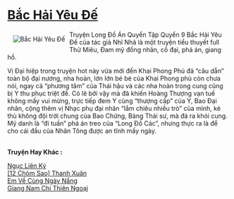 <a href="https://utruyen.com/bac-hai-yeu-de/21467/" title="Bắc Hải Yêu Đế"><h1>Bắc Hải Yêu Đế</h1></a><div style="display:table"><img align="right" style="float: left; padding: 10px;" src="https://utruyen.com/images/story/200x260/bac-hai-yeu-de.jpg" alt="Bắc Hải Yêu Đế">Truyện Long Đồ Án Quyển Tập Quyển 9 Bắc Hải Yêu Đế của tác giả Nhĩ Nhã là một truyện tiểu thuyết full Thử Miêu, Đam mỹ đồng nhân, cổ đại, phá án, giang hồ.<p></p>Vị Đại hiệp trong truyện hot này vừa mới đến Khai Phong Phủ đã “câu dẫn” toàn bộ đại nương, nha hoàn, lớn lớn bé bé của Khai Phong phủ còn chưa nói, ngay cả “phương tâm” của Thái hậu và các nha hoàn trong cung cũng bị Y thu phục triệt để. Có lẽ bởi vậy mà đã khiến Hoàng Thượng vạn tuế không mấy vui mừng, trực tiếp đem Y cùng “thượng cấp” của Y, Bao Đại nhân, cộng thêm vị Nhạc phụ đại nhân “lắm chiêu nhiều trò” của mình, kẻ thù không đội trời chung của Bao Chửng, Bàng Thái sư, mà đá ra khỏi cung. Mỹ danh là “đi tuần” phá án treo của “Long Đồ Các”, nhưng thực ra là để cho cái đầu của Nhân Tông được an tĩnh mấy ngày.</div><p><br><b>Truyện Hay Khác :</b></p><a href="https://utruyen.com/nguc-lien-ky/21465/" alt="Ngục Liên Ký">Ngục Liên Ký</a><br/><a href="https://www.pinterest.com/pin/748230925578138737" alt="[12 Chòm Sao] Thanh Xuân">[12 Chòm Sao] Thanh Xuân</a><br/><a href="https://github.com/quanluxury/truyenhot/tree/master/truyenhay/15537/" alt="Em Về Cùng Ngày Nắng">Em Về Cùng Ngày Nắng</a><br/><a href="https://github.com/quanluxury/dammy/tree/master/truyenhay/21550/" alt="Giang Nam Chi Thiên Ngoại">Giang Nam Chi Thiên Ngoại</a><br/>